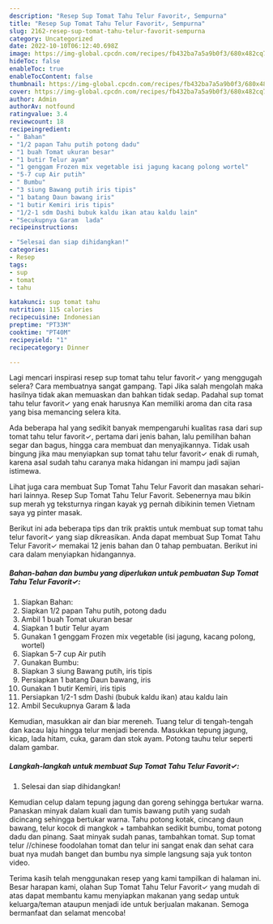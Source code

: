 ```yaml
---
description: "Resep Sup Tomat Tahu Telur Favorit✓, Sempurna"
title: "Resep Sup Tomat Tahu Telur Favorit✓, Sempurna"
slug: 2162-resep-sup-tomat-tahu-telur-favorit-sempurna
category: Uncategorized
date: 2022-10-10T06:12:40.698Z
image: https://img-global.cpcdn.com/recipes/fb432ba7a5a9b0f3/680x482cq70/sup-tomat-tahu-telur-favorit-foto-resep-utama.jpg
hideToc: false
enableToc: true
enableTocContent: false
thumbnail: https://img-global.cpcdn.com/recipes/fb432ba7a5a9b0f3/680x482cq70/sup-tomat-tahu-telur-favorit-foto-resep-utama.jpg
cover: https://img-global.cpcdn.com/recipes/fb432ba7a5a9b0f3/680x482cq70/sup-tomat-tahu-telur-favorit-foto-resep-utama.jpg
author: Admin
authorAv: notfound
ratingvalue: 3.4
reviewcount: 18
recipeingredient:
- " Bahan"
- "1/2 papan Tahu putih potong dadu"
- "1 buah Tomat ukuran besar"
- "1 butir Telur ayam"
- "1 genggam Frozen mix vegetable isi jagung kacang polong wortel"
- "5-7 cup Air putih"
- " Bumbu"
- "3 siung Bawang putih iris tipis"
- "1 batang Daun bawang iris"
- "1 butir Kemiri iris tipis"
- "1/2-1 sdm Dashi bubuk kaldu ikan atau kaldu lain"
- "Secukupnya Garam  lada"
recipeinstructions:

- "Selesai dan siap dihidangkan!"
categories:
- Resep
tags:
- sup
- tomat
- tahu

katakunci: sup tomat tahu 
nutrition: 115 calories
recipecuisine: Indonesian
preptime: "PT33M"
cooktime: "PT40M"
recipeyield: "1"
recipecategory: Dinner

---
```



Lagi mencari inspirasi resep sup tomat tahu telur favorit✓ yang menggugah selera? Cara membuatnya sangat gampang. Tapi Jika salah mengolah maka hasilnya tidak akan memuaskan dan bahkan tidak sedap. Padahal sup tomat tahu telur favorit✓ yang enak harusnya Kan memiliki aroma dan cita rasa yang bisa memancing selera kita.


Ada beberapa hal yang sedikit banyak mempengaruhi kualitas rasa dari sup tomat tahu telur favorit✓, pertama dari jenis bahan, lalu pemilihan bahan segar dan bagus, hingga cara membuat dan menyajikannya. Tidak usah bingung jika mau menyiapkan sup tomat tahu telur favorit✓ enak di rumah, karena asal sudah tahu caranya maka hidangan ini mampu jadi sajian istimewa.

Lihat juga cara membuat Sup Tomat Tahu Telur Favorit dan masakan sehari-hari lainnya. Resep Sup Tomat Tahu Telur Favorit. Sebenernya mau bikin sup merah yg teksturnya ringan kayak yg pernah dibikinin temen Vietnam saya yg pinter masak.


Berikut ini ada beberapa tips dan trik praktis untuk membuat sup tomat tahu telur favorit✓ yang siap dikreasikan. Anda dapat membuat Sup Tomat Tahu Telur Favorit✓ memakai 12 jenis bahan dan 0 tahap pembuatan. Berikut ini cara dalam menyiapkan hidangannya.

<!--inarticleads1-->

##### Bahan-bahan dan bumbu yang diperlukan untuk pembuatan Sup Tomat Tahu Telur Favorit✓:

1. Siapkan  Bahan:
1. Siapkan 1/2 papan Tahu putih, potong dadu
1. Ambil 1 buah Tomat ukuran besar
1. Siapkan 1 butir Telur ayam
1. Gunakan 1 genggam Frozen mix vegetable (isi jagung, kacang polong, wortel)
1. Siapkan 5-7 cup Air putih
1. Gunakan  Bumbu:
1. Siapkan 3 siung Bawang putih, iris tipis
1. Persiapkan 1 batang Daun bawang, iris
1. Gunakan 1 butir Kemiri, iris tipis
1. Persiapkan 1/2-1 sdm Dashi (bubuk kaldu ikan) atau kaldu lain
1. Ambil Secukupnya Garam &amp; lada


Kemudian, masukkan air dan biar mereneh. Tuang telur di tengah-tengah dan kacau laju hingga telur menjadi berenda. Masukkan tepung jagung, kicap, lada hitam, cuka, garam dan stok ayam. Potong tauhu telur seperti dalam gambar. 

<!--inarticleads2-->

##### Langkah-langkah untuk membuat Sup Tomat Tahu Telur Favorit✓:


1. Selesai dan siap dihidangkan!

Kemudian celup dalam tepung jagung dan goreng sehingga bertukar warna. Panaskan minyak dalam kuali dan tumis bawang putih yang sudah dicincang sehingga bertukar warna. Tahu potong kotak, cincang daun bawang, telur kocok di mangkok + tambahkan sedikit bumbu, tomat potong dadu dan pinang. Saat minyak sudah panas, tambahkan tomat. Sup tomat telur //chinese foodolahan tomat dan telur ini sangat enak dan sehat cara buat nya mudah banget dan bumbu nya simple langsung saja yuk tonton video. 

Terima kasih telah menggunakan resep yang kami tampilkan di halaman ini. Besar harapan kami, olahan Sup Tomat Tahu Telur Favorit✓ yang mudah di atas dapat membantu kamu menyiapkan makanan yang sedap untuk keluarga/teman ataupun menjadi ide untuk berjualan makanan. Semoga bermanfaat dan selamat mencoba!
